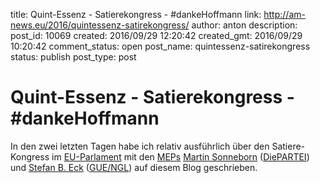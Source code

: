 title: Quint-Essenz - Satierekongress  - #dankeHoffmann
link: http://am-news.eu/2016/quintessenz-satirekongress/
author: anton
description: 
post_id: 10069
created: 2016/09/29 12:20:42
created_gmt: 2016/09/29 10:20:42
comment_status: open
post_name: quintessenz-satirekongress
status: publish
post_type: post

# Quint-Essenz - Satierekongress  - #dankeHoffmann

In den zwei letzten Tagen habe ich relativ ausführlich über den Satiere-Kongress im [EU-Parlament](https://europarl.europa.eu) mit den [MEPs](https://www.wikiwand.com/de/Mitglied_des_Europ%C3%A4ischen_Parlaments) [Martin Sonneborn](http://martin-sonneborn.de) ([DiePARTEI](https://die-partei.de)) und [Stefan B. Eck](http://stefan-bernhard-eck.de/) ([GUE/NGL](http://www.guengl.eu/)) auf diesem Blog geschrieben.